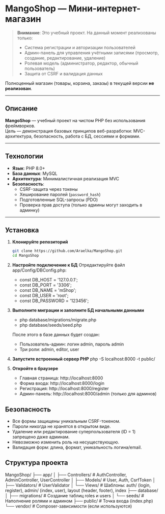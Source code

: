 # MangoShop — Мини-интернет-магазин

> **Внимание**: Это учебный проект. На данный момент реализованы только:
> - Система регистрации и авторизации пользователей  
> - Админ-панель для управления учётными записями (просмотр, создание, редактирование, удаление)  
> - Ролевая модель (администратор, редактор, обычный пользователь)  
> - Защита от CSRF и валидация данных

Полноценный магазин (товары, корзина, заказы) в текущей версии **не реализован**.

---

## Описание

**MangoShop** — учебный проект на чистом PHP без использования фреймворков.  
Цель — демонстрация базовых принципов веб-разработки: MVC-архитектура, безопасность, работа с БД, сессиями и формами.

---

## Технологии

- **Язык**: PHP 8.0+
- **База данных**: MySQL
- **Архитектура**: Минималистичная реализация MVC
- **Безопасность**:
  - CSRF-защита через токены
  - Хеширование паролей (`password_hash`)
  - Подготовленные SQL-запросы (PDO)
  - Проверка прав доступа (только админы могут заходить в админку)

---

## Установка

1. **Клонируйте репозиторий**
   ```bash
   git clone https://github.com/Araelka/MangoShop.git
   cd MangoShop

2. **Настройте подключение к БД**
    Отредактируйте файл app/Config/DBConfig.php:

    - const DB_HOST = '127.0.0.1';
    - const DB_PORT = '3306';
    - const DB_NAME = 'mShop';
    - const DB_USER = 'root';
    - const DB_PASSWORD = '123456';

3. **Выполните миграции и заполните БД начальными данными**
    - php database/migrations/migrate.php
    - php database/seeds/seed.php

    После этого в базе данных будет создан:
    - Пользователь-админ: логин admin, пароль admin
    - Три роли: admin, editor, user

4. **Запустите встроенный сервер PHP**
    php -S localhost:8000 -t public/

5. **Откройте в браузере**
    - Главная страница: http://localhost:8000
    - Форма входа: http://localhost:8000/login
    - Регистрация: http://localhost:8000/register
    - Админ-панель: http://localhost:8000/admin (только для админов)

## Безопасность

- Все формы защищены уникальным CSRF-токеном.
- Пароли никогда не хранятся в открытом виде.
- Удаление или редактирование суперпользователя (ID = 1) запрещено даже админам.
- Невозможно изменить роль на несуществующую.
- Валидация форм: длина, формат, уникальность логина/email.

## Структура проекта

MangoShop/
├── app/
│   ├── Controllers/    # AuthController, AdminController, UserController
│   ├── Models/         # User, Auth, CsrfToken
│   ├── Validators/     # UserValidator
│   └── Views/          # Шаблоны: auth/ (login, register), admin/ (index, user), layout (header, footer), index
├── database/
│   ├── migrations/     # Создание таблиц roles и users
│   └── seeds/          # Наполнение ролями и админом
├── public/             # Точка входа (index.php)
└── vendor/             # Composer-зависимости (если используются)